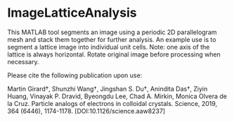 # ImageLatticeAnalysis
This MATLAB tool segments an image using a periodic 2D parallelogram mesh and stack them together for further analysis. An example use is to segment a lattice image into individual unit cells. Note: one axis of the lattice is always horizontal. Rotate original image before processing when necessary.

Please cite the following publication upon use:

Martin Girard†, Shunzhi Wang†, Jingshan S. Du†, Anindita Das†, Ziyin Huang, Vinayak P. Dravid, Byeongdu Lee, Chad A. Mirkin, Monica Olvera de la Cruz. Particle analogs of electrons in colloidal crystals. Science, 2019, 364 (6446), 1174-1178. [DOI:10.1126/science.aaw8237]
